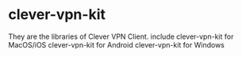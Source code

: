 # clever-vpn-kit

They are the libraries of Clever VPN Client. include
clever-vpn-kit for MacOS/iOS
clever-vpn-kit for Android
clever-vpn-kit for Windows
